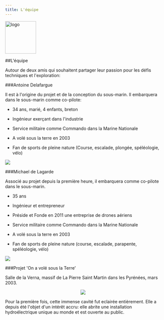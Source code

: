 ```yaml
---
title: L'équipe
---
```


<div class="row">
<div class="span1.5">

<img
 style="border: 0px solid ; width: 100px; height: 105px;"
 alt="logo" src="images/LogoFRL.gif">

</div>

<div class="span10.5">

##L\'équipe

Autour de deux amis qui souhaitent partager leur passion pour les défis techniques et l\'exploration:

</div>
</div>

###Antoine Delafargue

<div class="row">
    <div class="span8">

Il est à l\'origine du projet et de la conception du sous-marin. 
Il embarquera dans le sous-marin comme co-pilote:

- 34 ans, marié, 4 enfants, breton
- Ingénieur exerçant dans l\'industrie
- Service militaire comme Commando dans la Marine Nationale
- A volé sous la terre en 2003
- Fan de sports de pleine nature (Course, escalade, plongée, spéléologie, vélo)

    </div>

    <div class="span4">

	![ ](images/AD.jpg)

    </div>
</div>

###Michael de Lagarde

<div class="row">
    <div class="span8">

Associé au projet depuis la première heure, il embarquera comme co-pilote dans le sous-marin.
	
- 35 ans
- Ingénieur et entrepreneur
- Préside et Fonde en 2011 une entreprise de drones aériens
- Service militaire comme Commando dans la Marine Nationale
- A volé sous la terre en 2003
- Fan de sports de pleine nature (course, escalade, parapente, spéléologie, vélo)

    </div>

    <div class="span4">

	![ ](images/MD.jpg)

	</div>
</div>
	
###Projet \'On a volé sous la Terre\'

Salle de la Verna, massif de La Pierre Saint Martin dans les Pyrénées, mars 2003.

<div style="text-align: center;">

![](images/Mongo.jpg)

</div>

<div style="text-align: left;">

Pour la première fois, cette immense cavité fut eclairée entièrement. 
Elle a depuis été l\'objet d\'un intérêt accru: 
elle abrite une installation hydroélectrique unique au monde et est ouverte au public.   

</div>